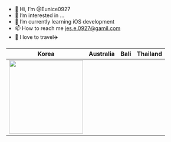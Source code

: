 - 👋 Hi, I’m @Eunice0927
- 👀 I’m interested in ...
- 🌱 I’m currently learning iOS development
- 📫 How to reach me jes.e.0927@gamil.com
- 💞️ I love to travel✈️

|Korea|Australia|Bali|Thailand|
|:-:|:-:|:-:|:-:|
|<img height="200" src="https://user-images.githubusercontent.com/106911494/178134448-8a411889-3bee-4126-ab08-9a06dd1cf089.jpeg"/>||||

<!---
- [x] Make an account in Github and [study MarkDown syntax](/syntax.md)
- [x] [Answer below questions.](/Questions.md)
- 💞️ I’m looking to collaborate on ...

Eunice0927/Eunice0927 is a ✨ special ✨ repository because its `README.md` (this file) appears on your GitHub profile.
You can click the Preview link to take a look at your changes.
--->
